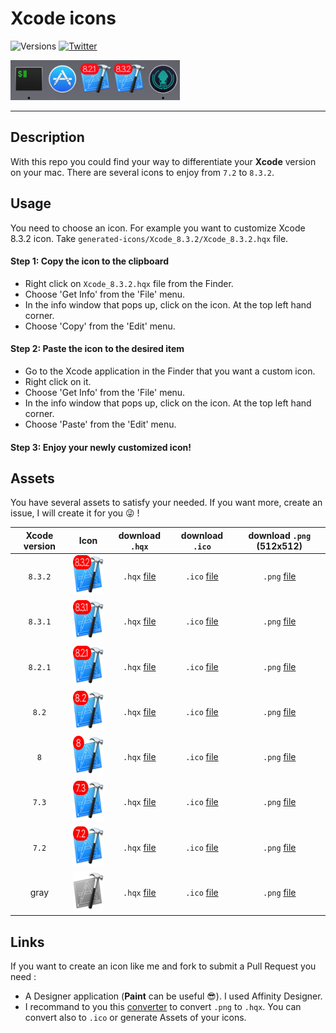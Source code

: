 # Xcode icons

![Versions](https://img.shields.io/badge/versions->=7.2-333333.svg?style=flat-square)
[![Twitter](https://img.shields.io/badge/twitter-@StevenWatremez-blue.svg?style=flat-square)](http://twitter.com/StevenWatremez)

<img alt="Xcode_8.3.2" src="img/dock.png"  height="64" />

---

## Description
With this repo you could find your way to differentiate your **Xcode** version on your mac. There are several icons to enjoy from `7.2` to `8.3.2`. 

## Usage
You need to choose an icon. For example you want to customize Xcode 8.3.2 icon. Take `generated-icons/Xcode_8.3.2/Xcode_8.3.2.hqx` file.

#### Step 1: Copy the icon to the clipboard
- Right click on `Xcode_8.3.2.hqx` file from the Finder.
- Choose 'Get Info' from the 'File' menu.
- In the info window that pops up, click on the icon. At the top left hand corner.
- Choose 'Copy' from the 'Edit' menu.

#### Step 2: Paste the icon to the desired item
- Go to the Xcode application in the Finder that you want a custom icon.
- Right click on it.
- Choose 'Get Info' from the 'File' menu.
- In the info window that pops up, click on the icon. At the top left hand corner.
- Choose 'Paste' from the 'Edit' menu.

#### Step 3: Enjoy your newly customized icon!


## Assets
You have several assets to satisfy your needed. If you want more, create an issue, I will create it for you 😜 !

| Xcode version |    Icon    |        download `.hqx`         |        download `.ico`         |        download `.png` (512x512)      |
|:-------------:|:----------:|:---------------------------------:|:---------------------------------:|:----------------------------------------:|
|`8.3.2`| <img alt="Xcode_8.3.2" src="generated-icons/Xcode_8.3.2/Assets/512x512.png" width="64" height="64" /> | `.hqx` [file](generated-icons/Xcode_8.3.2/Xcode_8.3.2.hqx) |`.ico` [file](generated-icons/Xcode_8.3.2/Assets/Xcode_8.3.2.ico) |`.png` [file](generated-icons/Xcode_8.3.2/Assets/512x512.png) |
|`8.3.1`| <img alt="Xcode_8.3.1" src="generated-icons/Xcode_8.3.1/Assets/512x512.png" width="64" height="64" /> | `.hqx` [file](generated-icons/Xcode_8.3.1/Xcode_8.3.1.hqx) |`.ico` [file](generated-icons/Xcode_8.3.1/Assets/Xcode_8.3.1.ico) |`.png` [file](generated-icons/Xcode_8.3.1/Assets/512x512.png) |
|`8.2.1`| <img alt="Xcode_8.2.1" src="generated-icons/Xcode_8.2.1/Assets/512x512.png" width="64" height="64" /> | `.hqx` [file](generated-icons/Xcode_8.2.1/Xcode_8.2.1.hqx) |`.ico` [file](generated-icons/Xcode_8.2.1/Assets/Xcode_8.2.1.ico) |`.png` [file](generated-icons/Xcode_8.2.1/Assets/512x512.png) |
|`8.2`  | <img alt="Xcode_8.2" src="generated-icons/Xcode_8.2/Assets/512x512.png" width="64" height="64" />     | `.hqx` [file](generated-icons/Xcode_8.2/Xcode_8.2.hqx)     |`.ico` [file](generated-icons/Xcode_8.2/Assets/Xcode_8.2.ico) |`.png` [file](generated-icons/Xcode_8.2/Assets/512x512.png) |
|`8`    | <img alt="Xcode_8" src="generated-icons/Xcode_8/Assets/512x512.png" width="64" height="64" />         | `.hqx` [file](generated-icons/Xcode_8/Xcode_8.hqx)         |`.ico` [file](generated-icons/Xcode_8/Assets/Xcode_8.ico) |`.png` [file](generated-icons/Xcode_8/Assets/512x512.png) |
|`7.3`    | <img alt="Xcode_7.3" src="generated-icons/Xcode_7.3/Assets/512x512.png" width="64" height="64" />         | `.hqx` [file](generated-icons/Xcode_7.3/Xcode_7.3.hqx)         |`.ico` [file](generated-icons/Xcode_7.3/Assets/Xcode_7.3.ico) |`.png` [file](generated-icons/Xcode_7.3/Assets/512x512.png) |
|`7.2`    | <img alt="Xcode_7.2" src="generated-icons/Xcode_7.2/Assets/512x512.png" width="64" height="64" />         | `.hqx` [file](generated-icons/Xcode_7.2/Xcode_7.2.hqx)         |`.ico` [file](generated-icons/Xcode_7.2/Assets/Xcode_7.2.ico) |`.png` [file](generated-icons/Xcode_7.2/Assets/512x512.png) |
|gray    | <img alt="Xcode_gray" src="generated-icons/Xcode_gray/Assets/512x512.png" width="64" height="64" />         | `.hqx` [file](generated-icons/Xcode_gray/Xcode_gray.hqx)         |`.ico` [file](generated-icons/Xcode_gray/AssetsXcode_gray.ico) |`.png` [file](generated-icons/Xcode_gray/Assets/512x512.png) |

## Links
If you want to create an icon like me and fork to submit a Pull Request you need :

- A Designer application (**Paint** can be useful 😎). I used Affinity Designer. 
- I recommand to you this [converter](https://iconverticons.com/online/) to convert `.png` to `.hqx`. You can convert also to `.ico` or generate Assets of your icons.
